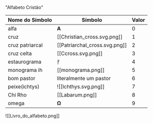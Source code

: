 "Alfabeto Cristão"

| Nome do Símbolo | Símbolo                       | Valor |
| --------------- | ----------------------------- | ----- |
| alfa            | **Α**                         | 0     |
| cruz            | [[Christian_cross.svg.png]]   | 1     |
| cruz patriarcal | [[Patriarchal_cross.svg.png]] | 2     |
| cruz celta      | [[Ccross.svg.png]]            | 3     |
| estaurograma    | ⳨                             | 4     |
| monograma ih    | [[monograma.png]]             | 5     |
| bom pastor      | literalmente um pastor        | 6     |
| peixe(ichtys)   | ![[Ichthys.svg.png]]          | 7     |
| Chi Rho         | [[Labarum.png]]               | 8     |
| omega           | **Ω**                         | 9     |

![[Livro_do_alfabeto.png]]